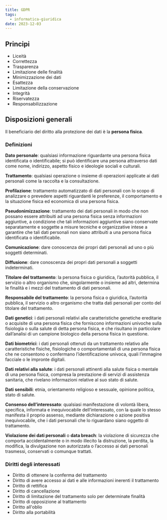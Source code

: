 ```yaml
---
title: GDPR
tags:
  - informatica-giuridica
date: 2023-12-03
---
```


## Principi
- Liceità
- Correttezza
- Trasparenza
- Limitazione delle finalità
- Minimizzazione dei dati
- Esattezza
- Limitazione della conservazione
- Integrità
- Riservatezza
- Responsabilizzazione

## Disposizioni generali
Il beneficiario del diritto alla protezione dei dati è la **persona fisica**.

### Definizioni
**Dato personale**: qualsiasi informazione riguardante una persona fisica identificata o identificabile; si può identificare una persona attraverso dati come nome, indirizzo, aspetto fisico e ideologie sociali e culturali.

**Trattamento**: qualsiasi operazione o insieme di operazioni applicate ai dati personali come la raccolta e la consultazione.

**Profilazione**: trattamento automatizzato di dati personali con lo scopo di analizzare o prevedere aspetti riguardanti le preferenze, il comportamento e la situazione fisica ed economica di una persona fisica.

**Pseudonimizzazione**: trattamento dei dati personali in modo che non possano essere attribuiti ad una persona fisica senza informazioni aggiuntive, a condizione che tali informazioni aggiuntive siano conservate separatamente e soggette a misure tecniche e organizzative intese a garantire che tali dati personali non siano attribuiti a una persona fisica identificata o identificabile.

**Comunicazione**: dare conoscenza dei propri dati personali ad uno o più soggetti determinati.

**Diffusione**: dare conoscenza dei propri dati personali a soggetti indeterminati.

**Titolare del trattamento**: la persona fisica o giuridica, l’autorità pubblica, il servizio o altro organismo che, singolarmente o insieme ad altri, determina le finalità e i mezzi del trattamento di dati personali.

**Responsabile del trattamento**: la persona fisica o giuridica, l’autorità pubblica, il servizio o altro organismo che tratta dati personali per conto del titolare del trattamento.

**Dati genetici**: i dati personali relativi alle caratteristiche genetiche ereditarie o acquisite di una persona fisica che forniscono informazioni univoche sulla fisiologia o sulla salute di detta persona fisica, e che risultano in particolare dall’analisi di un campione biologico della persona fisica in questione.

**Dati biometrici**: i dati personali ottenuti da un trattamento relativo alle caratteristiche fisiche, fisiologiche o comportamentali di una persona fisica che ne consentono o confermano l’identificazione univoca, quali l’immagine facciale o le impronte digitali.

**Dati relativi alla salute**: i dati personali attinenti alla salute fisica o mentale di una persona fisica, compresa la prestazione di servizi di assistenza sanitaria, che rivelano informazioni relative al suo stato di salute.

**Dati sensibili**: etnia, orientamento religioso e sessuale, opinione politica, stato di salute.

**Consenso dell’interessato**: qualsiasi manifestazione di volontà libera, specifica, informata e inequivocabile dell’interessato, con la quale lo stesso manifesta il proprio assenso, mediante dichiarazione o azione positiva inequivocabile, che i dati personali che lo riguardano siano oggetto di trattamento.

**Violazione dei dati personali** o **data breach**: la violazione di sicurezza che comporta accidentalmente o in modo illecito la distruzione, la perdita, la modifica, la divulgazione non autorizzata o l’accesso ai dati personali trasmessi, conservati o comunque trattati.

### Diritti degli interessati
- Diritto di ottenere la conferma del trattamento
- Diritto di avere accesso ai dati e alle informazioni inerenti il trattamento
- Diritto di rettifica
- Diritto di cancellazione
- Diritto di limitazione del trattamento solo per determinate finalità
- Diritto di opposizione al trattamento
- Diritto all'oblio
- Diritto alla portabilità